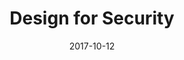 ---
layout: blog
title: "Design for Security"
date: 2017-10-12
event: UXNZ
tags: design video
permalink: /talks/design-for-security-uxnz2017/
externallink: https://www.youtube.com/watch?v=kEBIEnV5u_o
section: talks
---